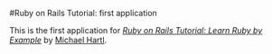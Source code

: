 #Ruby on Rails Tutorial: first application

This is the first application for
[*Ruby on Rails Tutorial: Learn Ruby by Example*](http://railstutorial.org)
by [Michael Hartl](http://michaelhartl.com/).